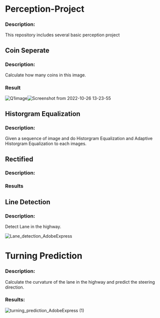# Perception-Project
### Description:
This repository includes several basic perception project

## Coin Seperate
### Description:

Calculate how many coins in this image.
### Result
![Q1image](https://user-images.githubusercontent.com/55338365/198095332-982d5242-2c4b-4faf-b03b-ec831095093b.png)![Screenshot from 2022-10-26 13-23-55](https://user-images.githubusercontent.com/55338365/198095670-84c265ac-78ff-4614-a638-a62f74dee052.png)



## Historgram Equalization
### Description:

Given a sequence of image and do Historgram Equalization and Adaptive Historgram Equalization to each images.

## Rectified 
### Description:
### Results

## Line Detection
### Description: 
Detect Lane in the highway.

![Lane_detection_AdobeExpress](https://user-images.githubusercontent.com/55338365/198093735-5015928b-d5dd-47e8-b88a-1b95e473738b.gif)


# Turning Prediction
### Description:
Calculate the curvature of the lane in the highway and predict the steering direction.
### Results:
![turning_prediction_AdobeExpress (1)](https://user-images.githubusercontent.com/55338365/198093383-3f7910b5-3a58-44ab-a66c-7409b0dbcc66.gif)














